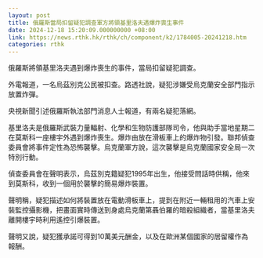 ```yaml
---
layout: post
title: 俄羅斯當局扣留疑犯調查軍方將領基里洛夫遇爆炸喪生事件
date: 2024-12-18 15:20:09.000000000 +08:00
link: https://news.rthk.hk/rthk/ch/component/k2/1784005-20241218.htm
categories: rthk
---
```


俄羅斯將領基里洛夫遇到爆炸喪生的事件，當局扣留疑犯調查。

外電報道，一名烏茲別克公民被扣查。路透社說，疑犯涉嫌受烏克蘭安全部門指示放置炸彈。

央視新聞引述俄羅斯執法部門消息人士報道，有兩名疑犯落網。

基里洛夫是俄羅斯武裝力量輻射、化學和生物防護部隊司令，他與助手當地星期二在莫斯科一座樓宇外遇到爆炸喪生。爆炸由放在滑板車上的爆炸物引發。聯邦偵查委員會將事件定性為恐怖襲擊。烏克蘭軍方說，這次襲擊是烏克蘭國家安全局一次特別行動。

偵查委員會在聲明表示，烏茲別克籍疑犯1995年出生，他接受問話時供稱，他來到莫斯科，收到一個用於襲擊的簡易爆炸裝置。

聲明稱，疑犯描述如何將裝置放在電動滑板車上，提到在附近一輛租用的汽車上安裝監控攝影機，把畫面實時傳送到身處烏克蘭第聶伯羅的暗殺組織者，當基里洛夫離開樓宇時利用遙控引爆裝置。

聲明又說，疑犯獲承諾可得到10萬美元酬金，以及在歐洲某個國家的居留權作為報酬。
